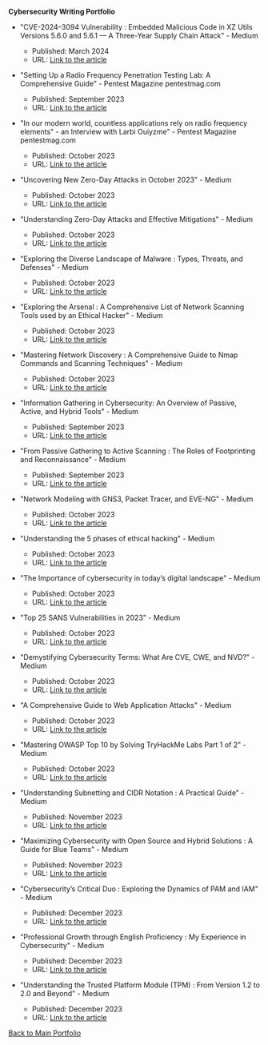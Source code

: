 **Cybersecurity Writing Portfolio**

- "CVE-2024–3094 Vulnerability : Embedded Malicious Code in XZ Utils Versions 5.6.0 and 5.6.1 — A Three-Year Supply Chain Attack" - Medium
  - Published: March 2024
  - URL: [Link to the article](https://larbi-ouiyzme.medium.com/cve-2024-3094-vulnerability-embedded-malicious-code-in-xz-utils-versions-5-6-0-9c494b2cc82b)
  
- "Setting Up a Radio Frequency Penetration Testing Lab: A Comprehensive Guide" - Pentest Magazine pentestmag.com
  - Published: September 2023
  - URL: [Link to the article](https://pentestmag.com/setting-up-a-radio-frequency-penetration-testing-lab-a-comprehensive-guide/)

- "In our modern world, countless applications rely on radio frequency elements" - an Interview with Larbi Ouiyzme" - Pentest Magazine pentestmag.com
  - Published: October 2023
  - URL: [Link to the article](https://pentestmag.com/in-our-modern-world-countless-applications-rely-on-radio-frequency-elements-an-interview-with-larbi-ouiyzme/)

- "Uncovering New Zero-Day Attacks in October 2023" - Medium
  - Published: October 2023
  - URL: [Link to the article](https://medium.com/@Larbi.ouiyzme/uncovering-new-zero-day-attacks-in-october-2023-73ab35e8987d)

- "Understanding Zero-Day Attacks and Effective Mitigations" - Medium
  - Published: October 2023
  - URL: [Link to the article](https://medium.com/@Larbi.ouiyzme/understanding-zero-day-attacks-and-effective-mitigations-fcedb49b2839)

- "Exploring the Diverse Landscape of Malware : Types, Threats, and Defenses" - Medium
  - Published: October 2023
  - URL: [Link to the article](https://medium.com/@Larbi.ouiyzme/exploring-the-diverse-landscape-of-malware-types-threats-and-defenses-ffdcd32d3655)
  
- "Exploring the Arsenal : A Comprehensive List of Network Scanning Tools used by an Ethical Hacker" - Medium
  - Published: October 2023
  - URL: [Link to the article](https://medium.com/@Larbi.ouiyzme/exploring-the-arsenal-a-comprehensive-list-of-network-scanning-tools-used-by-an-ethical-hacker-b50a63cd3a75)

- "Mastering Network Discovery : A Comprehensive Guide to Nmap Commands and Scanning Techniques" - Medium
  - Published: October 2023
  - URL: [Link to the article](https://medium.com/@Larbi.ouiyzme/mastering-network-discovery-a-comprehensive-guide-to-nmap-commands-and-scanning-techniques-541e99466e9c)

- "Information Gathering in Cybersecurity: An Overview of Passive, Active, and Hybrid Tools" - Medium
  - Published: September 2023
  - URL: [Link to the article](https://medium.com/@Larbi.ouiyzme/information-gathering-in-cybersecurity-an-overview-of-passive-active-and-hybrid-tools-c1000d8332fb)

- "From Passive Gathering to Active Scanning : The Roles of Footprinting and Reconnaissance" - Medium
  - Published: September 2023
  - URL: [Link to the article](https://medium.com/@Larbi.ouiyzme/from-passive-gathering-to-active-scanning-the-roles-of-footprinting-and-reconnaissance-3d6995cf5815)

- "Network Modeling with GNS3, Packet Tracer, and EVE-NG" - Medium
  - Published: October 2023
  - URL: [Link to the article](https://medium.com/@Larbi.ouiyzme/network-modeling-with-gns3-packet-tracer-and-eve-ng-b225d7d6ad13)

- "Understanding the 5 phases of ethical hacking" - Medium
  - Published: October 2023
  - URL: [Link to the article](https://medium.com/@Larbi.ouiyzme/understanding-the-5-phases-of-ethical-hacking-6b22cf041083)

- "The Importance of cybersecurity in today’s digital landscape" - Medium
  - Published: October 2023
  - URL: [Link to the article](https://medium.com/@Larbi.ouiyzme/the-importance-of-cybersecurity-in-todays-digital-landscape-0993ea4712f3)

- "Top 25 SANS Vulnerabilities in 2023" - Medium
  - Published: October 2023
  - URL: [Link to the article](https://medium.com/@Larbi.ouiyzme/top-25-sans-vulnerabilities-in-2023-fba17f0e290e)

- "Demystifying Cybersecurity Terms: What Are CVE, CWE, and NVD?" - Medium
  - Published: October 2023
  - URL: [Link to the article](https://medium.com/@Larbi.ouiyzme/demystifying-cybersecurity-terms-what-are-cve-cwe-and-nvd-2eab771add11)

- "A Comprehensive Guide to Web Application Attacks" - Medium
  - Published: October 2023
  - URL: [Link to the article](https://larbi-ouiyzme.medium.com/a-comprehensive-guide-to-web-application-attacks-b74d0f2cc577)
    
- "Mastering OWASP Top 10 by Solving TryHackMe Labs Part 1 of 2" - Medium
  - Published: October 2023
  - URL: [Link to the article](https://larbi-ouiyzme.medium.com/mastering-owasp-top-10-by-solving-tryhackme-labs-part-1-of-2-8248b09ed445)

- "Understanding Subnetting and CIDR Notation : A Practical Guide" - Medium
  - Published: November 2023
  - URL: [Link to the article](https://medium.com/@larbi-ouiyzme/understanding-subnetting-and-cidr-notation-a-practical-guide-7c9c44d2c883)

- "Maximizing Cybersecurity with Open Source and Hybrid Solutions : A Guide for Blue Teams" - Medium
  - Published: November 2023
  - URL: [Link to the article](https://larbi-ouiyzme.medium.com/maximizing-cybersecurity-with-open-source-and-hybrid-solutions-a-guide-for-blue-teams-ff622102f58e)

- "Cybersecurity’s Critical Duo : Exploring the Dynamics of PAM and IAM" - Medium
  - Published: December 2023
  - URL: [Link to the article](https://medium.com/@larbi-ouiyzme/cybersecuritys-critical-duo-exploring-the-dynamics-of-pam-and-iam-e837d488b7f6)

- "Professional Growth through English Proficiency : My Experience in Cybersecurity" - Medium
  - Published: December 2023
  - URL: [Link to the article](https://larbi-ouiyzme.medium.com/professional-growth-through-english-proficiency-my-experience-in-cybersecurity-54bec16ec119)
 
- "Understanding the Trusted Platform Module (TPM) : From Version 1.2 to 2.0 and Beyond" - Medium
  - Published: December 2023
  - URL: [Link to the article](https://medium.com/@larbi-ouiyzme/understanding-the-trusted-platform-module-tpm-from-version-1-2-to-2-0-and-beyond-6c7b6f7bff34)

[Back to Main Portfolio](./README.md)
